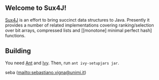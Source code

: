 Welcome to Sux4J!
-----------------

[Sux4J](http://sux4j.di.unimi.it/) is an effort to bring succinct data
structures to Java. Presently it provides a number of related
implementations covering ranking/selection over bit arrays, compressed
lists and [[monotone] minimal perfect hash] functions.

Building
--------

You need [Ant](https://ant.apache.org/) and [Ivy](https://ant.apache.org/ivy/).
Then, run `ant ivy-setupjars jar`.

seba (<mailto:sebastiano.vigna@unimi.it>)

